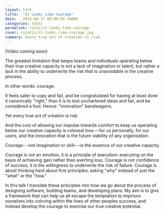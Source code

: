 ```yaml
---
layout: talk
title:  "It Looks Like Courage"
date:   2016-08-17 00:00:00 +0000
categories: talks
permalink: talks/it-looks-like-courage
cover: /static/it-looks-like-courage.jpg
summary: Every true act of creation is risk.
---
```


(Video coming soon)

The greatest limitation that keeps teams and individuals operating below their
true creative capacity is not a lack of imagination or talent, but rather a lack
in the ability to underwrite the risk that is unavoidable in the creative
process.

In other words: courage.

It feels safer to copy and fail, and be congratulated for having at least done
it canonically "right," than it is to test unchartered ideas and fail, and be
considered a fool. Hence: "innovation" bandwagons.

Yet every true act of creation is risk.

And the cost of allowing our impulse
towards comfort to keep us operating below our creative capacity is colossal
loss---for us personally, for our users, and the innovation that is the future
viability of any organization.

Courage---not imagination or skill---is the essence of our
creative capacity.

Courage is not an emotion, it is a principle of execution: executing on the
basis of achieving gain rather than averting loss. Courage is not confidence of
success, it is the willingness to underwrite the risk of failure. Courage is
about thinking hard about first principles: asking "why" instead of just the
"what" or the "how."

In this talk I translate these principles into how we go about the process of
designing software, building teams, and developing plans. My aim is to give a
framework that can help us all escape the temptation to imprison ourselves into
coloring within the lines of other peoples success, and instead develop the
courage to exercise our true creative potential.
